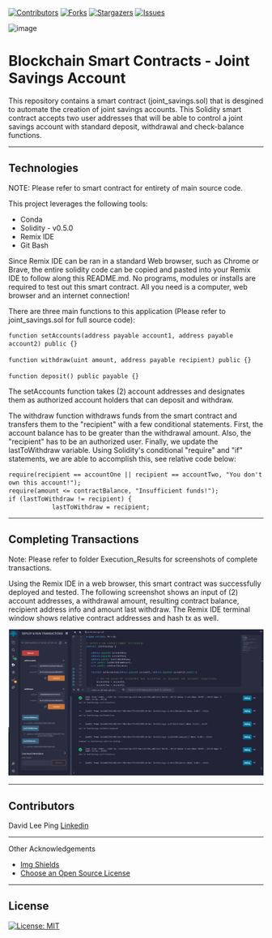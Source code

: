 
<!-- Find and Replace All [repo_name] -->
<!-- Replace [product-screenshot] [product-url] -->
<!-- Other Badgets https://naereen.github.io/badges/ -->
[![Contributors][contributors-shield]][contributors-url]
[![Forks][forks-shield]][forks-url]
[![Stargazers][stars-shield]][stars-url]
[![Issues][issues-shield]][issues-url]


![image](https://user-images.githubusercontent.com/96163075/168461725-9bcd99c6-b5ef-41d3-bf2c-6f02e87a49e7.png)


# Blockchain Smart Contracts - Joint Savings Account
This repository contains a smart contract (joint_savings.sol) that is desgined to automate the creation of joint savings accounts. This Solidity smart contract accepts two user addresses that will be able to control a joint savings account with standard deposit, withdrawal and check-balance functions.

---

## Technologies

NOTE: Please refer to smart contract for entirety of main source code.

This project leverages the following tools:

- Conda
- Solidity - v0.5.0
- Remix IDE
- Git Bash

Since Remix IDE can be ran in a standard Web browser, such as Chrome or Brave, the entire solidity code can be copied and pasted into your Remix IDE to follow along this README.md. No programs, modules or installs are required to test out this smart contract. All you need is a computer, web browser and an internet connection!

There are three main functions to this application (Please refer to joint_savings.sol for full source code):

```solidity
function setAccounts(address payable account1, address payable account2) public {}
 
function withdraw(uint amount, address payable recipient) public {}

function deposit() public payable {}
```
The setAccounts function takes (2) account addresses and designates them as authorized account holders that can deposit and withdraw.

The withdraw function withdraws funds from the smart contract and transfers them to the "recipient" with a few conditional statements. First, the account balance has to be greater than the withdrawal amount. Also, the "recipient" has to be an authorized user. Finally, we update the lastToWithdraw variable. Using Solidity's conditional "require" and "if" statements, we are able to accomplish this, see relative code below:

```solidity
require(recipient == accountOne || recipient == accountTwo, "You don't own this account!");
require(amount <= contractBalance, "Insufficient funds!");
if (lastToWithdraw != recipient) {
            lastToWithdraw = recipient;
```

---
## Completing Transactions

Note: Please refer to folder Execution_Results for screenshots of complete transactions.

Using the Remix IDE in a web browser, this smart contract was successfully deployed and tested. The following screenshot shows an input of (2) account addresses, a withdrawal amount, resulting contract balance, recipient address info and amount last withdraw. The Remix IDE terminal window shows relative contract addresses and hash tx as well.

![Remix IDE](https://github.com/davidlp94/20-Blockchain-Smart-Contracts/blob/main/Execution_Results/Step_3.2.JPG)

---

## Contributors
David Lee Ping [Linkedin](https://www.linkedin.com/in/david-lee-ping/)

---
Other Acknowledgements
* [Img Shields](https://shields.io)
* [Choose an Open Source License](https://choosealicense.com)

<!-- MARKDOWN LINKS & IMAGES -->
<!-- https://www.markdownguide.org/basic-syntax/#reference-style-links -->
[contributors-shield]: https://img.shields.io/github/contributors/davidlp94/18-Blockchain-With-Python.svg?style=for-the-badge
[contributors-url]: https://github.com/davidlp94/18-Blockchain-With-Python/graphs/contributors
[forks-shield]: https://img.shields.io/github/forks/davidlp94/18-Blockchain-With-Python.svg?style=for-the-badge
[forks-url]: https://github.com/davidlp94/18-Blockchain-With-Python/network/members
[stars-shield]: https://img.shields.io/github/stars/davidlp94/18-Blockchain-With-Python.svg?style=for-the-badge
[stars-url]: https://github.com/davidlp94/18-Blockchain-With-Python/stargazers
[issues-shield]: https://img.shields.io/github/issues/davidlp94/18-Blockchain-With-Python/network/members?style=for-the-badge
[issues-url]: https://github.com/davidlp94/18-Blockchain-With-Python/issues
[license-url]: https://choosealicense.com/licenses/mit/#

---
## License

[![License: MIT](https://img.shields.io/badge/License-MIT-blue.svg)](https://opensource.org/licenses/MIT)
